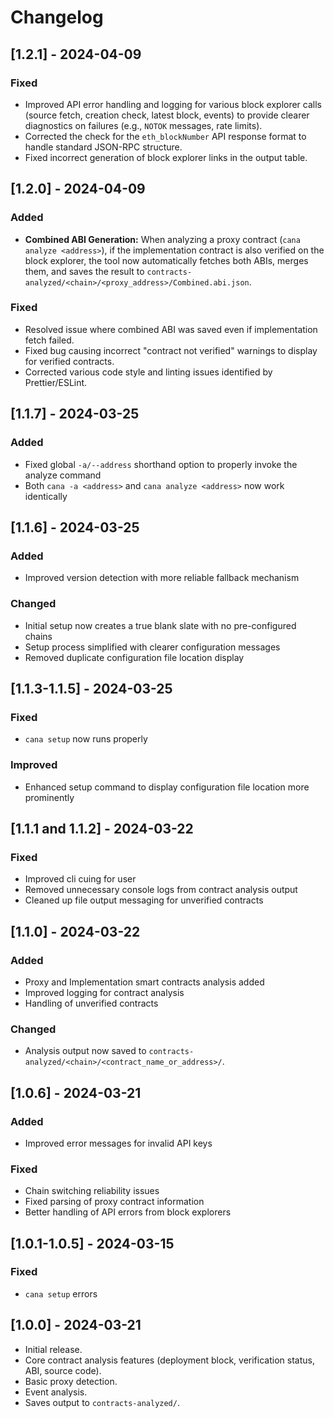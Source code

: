 # Changelog

## [1.2.1] - 2024-04-09

### Fixed

- Improved API error handling and logging for various block explorer calls (source fetch, creation check, latest block, events) to provide clearer diagnostics on failures (e.g., `NOTOK` messages, rate limits).
- Corrected the check for the `eth_blockNumber` API response format to handle standard JSON-RPC structure.
- Fixed incorrect generation of block explorer links in the output table.

## [1.2.0] - 2024-04-09

### Added

- **Combined ABI Generation:** When analyzing a proxy contract (`cana analyze <address>`), if the implementation contract is also verified on the block explorer, the tool now automatically fetches both ABIs, merges them, and saves the result to `contracts-analyzed/<chain>/<proxy_address>/Combined.abi.json`.

### Fixed

- Resolved issue where combined ABI was saved even if implementation fetch failed.
- Fixed bug causing incorrect "contract not verified" warnings to display for verified contracts.
- Corrected various code style and linting issues identified by Prettier/ESLint.

## [1.1.7] - 2024-03-25

### Added

- Fixed global `-a/--address` shorthand option to properly invoke the analyze command
- Both `cana -a <address>` and `cana analyze <address>` now work identically

## [1.1.6] - 2024-03-25

### Added

- Improved version detection with more reliable fallback mechanism

### Changed

- Initial setup now creates a true blank slate with no pre-configured chains
- Setup process simplified with clearer configuration messages
- Removed duplicate configuration file location display

## [1.1.3-1.1.5] - 2024-03-25

### Fixed

- `cana setup` now runs properly

### Improved

- Enhanced setup command to display configuration file location more prominently

## [1.1.1 and 1.1.2] - 2024-03-22

### Fixed

- Improved cli cuing for user
- Removed unnecessary console logs from contract analysis output
- Cleaned up file output messaging for unverified contracts

## [1.1.0] - 2024-03-22

### Added

- Proxy and Implementation smart contracts analysis added
- Improved logging for contract analysis
- Handling of unverified contracts

### Changed

- Analysis output now saved to `contracts-analyzed/<chain>/<contract_name_or_address>/`.

## [1.0.6] - 2024-03-21

### Added

- Improved error messages for invalid API keys

### Fixed

- Chain switching reliability issues
- Fixed parsing of proxy contract information
- Better handling of API errors from block explorers

## [1.0.1-1.0.5] - 2024-03-15

### Fixed

- `cana setup` errors

## [1.0.0] - 2024-03-21

- Initial release.
- Core contract analysis features (deployment block, verification status, ABI, source code).
- Basic proxy detection.
- Event analysis.
- Saves output to `contracts-analyzed/`.
